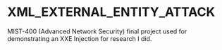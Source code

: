# XML_EXTERNAL_ENTITY_ATTACK

MIST-400 (Advanced Network Security) final project used for demonstrating an XXE Injection for research I did.
